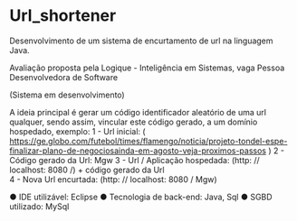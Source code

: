 # Url_shortener
Desenvolvimento de um sistema de encurtamento de url na linguagem Java.

Avaliação proposta pela Logique - Inteligência em Sistemas, vaga Pessoa Desenvolvedora de Software

(Sistema em desenvolvimento)

A ideia principal é gerar um código identificador aleatório de uma url qualquer, sendo assim, vincular este código gerado, a um domínio hospedado, exemplo: 
1  - Url inicial: ( https://ge.globo.com/futebol/times/flamengo/noticia/projeto-tondel-espe-finalizar-plano-de-negociosainda-em-agosto-veja-proximos-passos ) 
2 - Código gerado da Url: Mgw
3 - Url / Aplicação hospedada: (http: // localhost: 8080 /) + código gerado da Url  
4 - Nova Url encurtada: (http: // localhost: 8080 / Mgw) 

● IDE utilizável: Eclipse
● Tecnologia de back-end: Java, Sql
● SGBD utilizado: MySql
